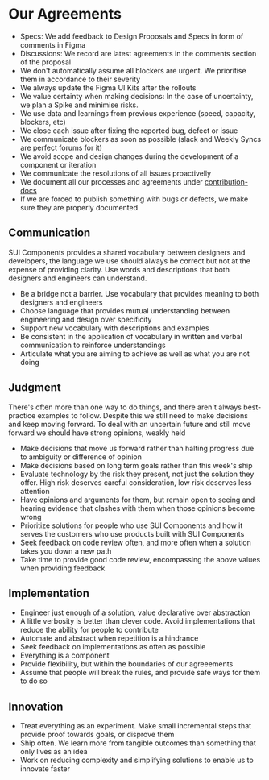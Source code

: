 # Our Agreements

- Specs: We add feedback to Design Proposals and Specs in form of comments in Figma
- Discussions: We record are latest agreements in the comments section of the proposal
- We don't automatically assume all blockers are urgent. We prioritise them in accordance to their severity
- We always update the Figma UI Kits after the rollouts 
- We value certainty when making decisions: In the case of uncertainty, we plan a Spike and minimise risks.
- We use data and learnings from previous experience (speed, capacity, blockers, etc)
- We close each issue after fixing the reported bug, defect or issue
- We communicate blockers as soon as possible (slack and Weekly Syncs are perfect forums for it)
- We avoid scope and design changes during the development of a component or iteration
- We communicate the resolutions of all issues proactivelly
- We document all our processes and agreements under [contribution-docs](https://github.com/SUI-Components/sui-components/contributor-docs/)
- If we are forced to publish something with bugs or defects, we make sure they are properly documented

## Communication

SUI Components provides a shared vocabulary between designers and developers, the language we use should always be correct but not at the expense of providing clarity. Use words and descriptions that both designers and engineers can understand.

- Be a bridge not a barrier. Use vocabulary that provides meaning to both designers and engineers
- Choose language that provides mutual understanding between engineering and design over specificity
- Support new vocabulary with descriptions and examples
- Be consistent in the application of vocabulary in written and verbal communication to reinforce understandings
- Articulate what you are aiming to achieve as well as what you are not doing

## Judgment

There's often more than one way to do things, and there aren't always best-practice examples to follow. Despite this we still need to make decisions and keep moving forward. To deal with an uncertain future and still move forward we should have strong opinions, weakly held

- Make decisions that move us forward rather than halting progress due to ambiguity or difference of opinion
- Make decisions based on long term goals rather than this week's ship
- Evaluate technology by the risk they present, not just the solution they offer. High risk deserves careful consideration, low risk deserves less attention
- Have opinions and arguments for them, but remain open to seeing and hearing evidence that clashes with them when those opinions become wrong
- Prioritize solutions for people who use SUI Components and how it serves the customers who use products built with SUI Components
- Seek feedback on code review often, and more often when a solution takes you down a new path
- Take time to provide good code review, encompassing the above values when providing feedback

## Implementation

- Engineer just enough of a solution, value declarative over abstraction
- A little verbosity is better than clever code. Avoid implementations that reduce the ability for people to contribute
- Automate and abstract when repetition is a hindrance
- Seek feedback on implementations as often as possible
- Everything is a component
- Provide flexibility, but within the boundaries of our agreeements
- Assume that people will break the rules, and provide safe ways for them to do so

## Innovation

- Treat everything as an experiment. Make small incremental steps that provide proof towards goals, or disprove them
- Ship often. We learn more from tangible outcomes than something that only lives as an idea
- Work on reducing complexity and simplifying solutions to enable us to innovate faster
